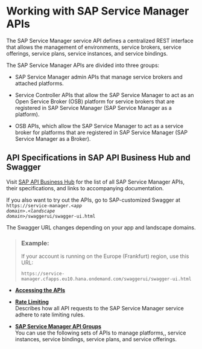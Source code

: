 <!-- loio4e19b11211fe4ca2a266d3fdd4a72188 -->

# Working with SAP Service Manager APIs

The SAP Service Manager service API defines a centralized REST interface that allows the management of environments, service brokers, service offerings, service plans, service instances, and service bindings.

The SAP Service Manager APIs are divided into three groups:

-   SAP Service Manager admin APIs that manage service brokers and attached platforms.

-   Service Controller APIs that allow the SAP Service Manager to act as an Open Service Broker \(OSB\) platform for service brokers that are registered in SAP Service Manager \(SAP Service Manager as a platform\).

-   OSB APIs, which allow the SAP Service Manager to act as a service broker for platforms that are registered in SAP Service Manager \(SAP Service Manager as a Broker\).




<a name="loio4e19b11211fe4ca2a266d3fdd4a72188__section_u4s_gjy_jnb"/>

## API Specifications in SAP API Business Hub and Swagger

Visit [SAP API Business Hub](https://api.sap.com/api/APIServiceManagment/resource) for the list of all SAP Service Manager APIs, their specifications, and links to accompanying documentation.

If you also want to try out the APIs, go to SAP-customized Swagger at <code>https://service-manager.<i class="varname">&lt;app domain&gt;</i>.<i class="varname">&lt;landscape domain&gt;</i>/swaggerui/swagger-ui.html</code>

The Swagger URL changes depending on your app and landscape domains.

> ### Example:  
> If your account is running on the Europe \(Frankfurt\) region, use this URL:
> 
> `https://service-manager.cfapps.eu10.hana.ondemand.com/swaggerui/swagger-ui.html`

-   **[Accessing the APIs](accessing-the-apis-93711c1.md)**  

-   **[Rate Limiting](rate-limiting-97be679.md "Describes how all API requests to the SAP Service
                                Manager service adhere to
		rate limiting rules.")**  
Describes how all API requests to the SAP Service Manager service adhere to rate limiting rules.
-   **[SAP Service Manager API Groups](sap-service-manager-api-groups-9b97aee.md "You can use the following sets of APIs to manage platforms,, service instances, service
		bindings, service plans, and service offerings.")**  
You can use the following sets of APIs to manage platforms,, service instances, service bindings, service plans, and service offerings.

